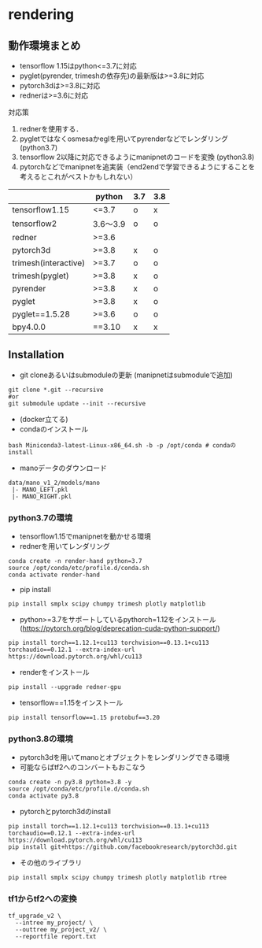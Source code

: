 # rendering

## 動作環境まとめ

- tensorflow 1.15はpython<=3.7に対応
- pyglet(pyrender, trimeshの依存先)の最新版は>=3.8に対応
- pytorch3dは>=3.8に対応
- rednerは>=3.6に対応

対応策

1. rednerを使用する．
2. pygletではなくosmesaかeglを用いてpyrenderなどでレンダリング (python3.7)
3. tensorflow 2以降に対応できるようにmanipnetのコードを変換 (python3.8)
4. pytorchなどでmanipnetを追実装（end2endで学習できるようにすることを考えるとこれがベストかもしれない）

|                      | python   | 3.7 | 3.8 |
| -------------------- | -------- | --- | --- |
| tensorflow1.15       | <=3.7    | o   | x   |
| tensorflow2          | 3.6～3.9 | o   | o   |
| redner               | >=3.6    |     |     |
| pytorch3d            | >=3.8    | x   | o   |
| trimesh(interactive) | >=3.7    | o   | o   |
| trimesh(pyglet)      | >=3.8    | x   | o   |
| pyrender             | >=3.8    | x   | o   |
| pyglet               | >=3.8    | x   | o   |
| pyglet==1.5.28       | >=3.6    | o   | o   |
| bpy4.0.0             | ==3.10   | x   | x   |

<!-- |pytorch1.12.0|>=3.7, <=3.10||CUDA 11.3, CUDNN 8.3.2.44 -->

## Installation

- git cloneあるいはsubmoduleの更新 (manipnetはsubmoduleで追加)

```
git clone *.git --recursive
#or
git submodule update --init --recursive
```

- (docker立てる)
- condaのインストール

```
bash Miniconda3-latest-Linux-x86_64.sh -b -p /opt/conda # condaのinstall
```

- manoデータのダウンロード

```
data/mano_v1_2/models/mano
 |- MANO_LEFT.pkl
 |- MANO_RIGHT.pkl
```

### python3.7の環境

- tensorflow1.15でmanipnetを動かせる環境
- rednerを用いてレンダリング

```
conda create -n render-hand python=3.7
source /opt/conda/etc/profile.d/conda.sh
conda activate render-hand
```

- pip install

```
pip install smplx scipy chumpy trimesh plotly matplotlib
```

- python>=3.7をサポートしているpythorch=1.12をインストール (https://pytorch.org/blog/deprecation-cuda-python-support/)

```
pip install torch==1.12.1+cu113 torchvision==0.13.1+cu113 torchaudio==0.12.1 --extra-index-url https://download.pytorch.org/whl/cu113
```

- renderをインストール

```
pip install --upgrade redner-gpu
```

- tensorflow==1.15をインストール

```
pip install tensorflow==1.15 protobuf==3.20
```

### python3.8の環境

- pytorch3dを用いてmanoとオブジェクトをレンダリングできる環境
- 可能ならばtf2へのコンバートもおこなう

```
conda create -n py3.8 python=3.8 -y
source /opt/conda/etc/profile.d/conda.sh
conda activate py3.8
```

- pytorchとpytorch3dのinstall

```
pip install torch==1.12.1+cu113 torchvision==0.13.1+cu113 torchaudio==0.12.1 --extra-index-url https://download.pytorch.org/whl/cu113
pip install git+https://github.com/facebookresearch/pytorch3d.git
```

- その他のライブラリ

```
pip install smplx scipy chumpy trimesh plotly matplotlib rtree
```

### tf1からtf2への変換

```
tf_upgrade_v2 \
  --intree my_project/ \
  --outtree my_project_v2/ \
  --reportfile report.txt
```
